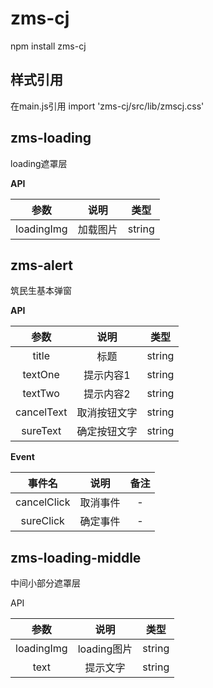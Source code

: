 # zms-cj

npm install zms-cj

## **样式引用**

在main.js引用 import 'zms-cj/src/lib/zmscj.css' 

## **zms-loading**

loading遮罩层

**API**

|    参数    |   说明   |  类型  |
| :--------: | :------: | :----: |
| loadingImg | 加载图片 | string |

## **zms-alert**

筑民生基本弹窗

**API**

|    参数    |     说明     |  类型  |
| :--------: | :----------: | :----: |
|   title    |     标题     | string |
|  textOne   |  提示内容1   | string |
|  textTwo   |  提示内容2   | string |
| cancelText | 取消按钮文字 | string |
|  sureText  | 确定按钮文字 | string |

**Event**

|   事件名    |   说明   | 备注 |
| :---------: | :------: | :--: |
| cancelClick | 取消事件 |  -   |
|  sureClick  | 确定事件 |  -   |

## zms-loading-middle 

中间小部分遮罩层

API

|    参数    |    说明     |  类型  |
| :--------: | :---------: | :----: |
| loadingImg | loading图片 | string |
|    text    |  提示文字   | string |

